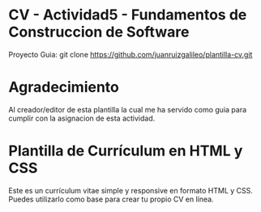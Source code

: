# CV - Actividad5 - Fundamentos de Construccion de Software
Proyecto Guia: git clone https://github.com/juanruizgalileo/plantilla-cv.git

# Agradecimiento
Al creador/editor de esta plantilla la cual me ha servido como guia para cumplir con la asignacion de esta actividad.

# Plantilla de Currículum en HTML y CSS
Este es un currículum vitae simple y responsive en formato HTML y CSS. Puedes utilizarlo como base para crear tu propio CV en línea.
